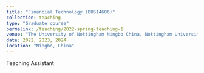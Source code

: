 ```yaml
---
title: "Financial Technology (BUSI4606)"
collection: teaching
type: "Graduate course"
permalink: /teaching/2022-spring-teaching-1
venue: "The University of Nottingham Ningbo China, Nottingham University Business School China"
date: 2022, 2023, 2024 
location: "Ningbo, China"
---
```



Teaching Assistant


<!-- 
This is a description of a teaching experience. You can use markdown like any other post.

Heading 1
======

Heading 2
======

Heading 3
======
-->
